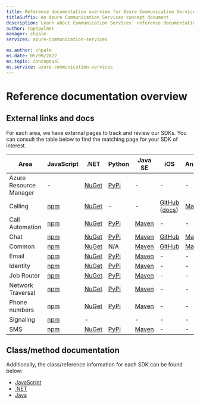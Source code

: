 ```yaml
---
title: Reference documentation overview for Azure Communication Services
titleSuffix: An Azure Communication Services concept document
description: Learn about Communication Services' reference documentation.
author: tophpalmer
manager: chpalm
services: azure-communication-services

ms.author: chpalm
ms.date: 05/09/2022
ms.topic: conceptual
ms.service: azure-communication-services
---
```

<!-- Please keep this table synced with: https://github.com/Azure/Communication/blob/master/README.md -->

# Reference documentation overview

## External links and docs

For each area, we have external pages to track and review our SDKs. You can consult the table below to find the matching page for your SDK of interest.

| Area                   | JavaScript                                                                  | .NET                                                                         | Python                                                                | Java SE                                                                           | iOS                                                                                                             | Android                                                                                   | Other                                                                           |
| ---------------------- | --------------------------------------------------------------------------- | ---------------------------------------------------------------------------- | --------------------------------------------------------------------- | --------------------------------------------------------------------------------- | --------------------------------------------------------------------------------------------------------------- | ----------------------------------------------------------------------------------------- | ------------------------------------------------------------------------------- |
| Azure Resource Manager | -                                                                           | [NuGet](https://www.nuget.org/packages/Azure.ResourceManager.Communication)  | [PyPi](https://pypi.org/project/azure-mgmt-communication/)            | -                                                                                 | -                                                                                                               | -                                                                                         | [Go via GitHub](https://github.com/Azure/azure-sdk-for-go/releases/tag/v46.3.0) |
| Calling                | [npm](https://www.npmjs.com/package/@azure/communication-calling)           | [NuGet](https://www.nuget.org/packages/Azure.Communication.Calling.WindowsClient)                                                                         | -                                                                     | -                                                                                 | [GitHub](https://github.com/Azure/azure-sdk-for-ios/releases) ([docs](/objectivec/communication-services/calling/)) | [Maven](https://search.maven.org/artifact/com.azure.android/azure-communication-calling/) | -                                                                               |
| Call Automation                   | [npm](https://www.npmjs.com/package/@azure/communication-call-automation) | [NuGet](https://www.nuget.org/packages/Azure.Communication.CallAutomation)             | [PyPi](https://pypi.org/project/azure-communication-callautomation/) | [Maven](https://search.maven.org/search?q=a:azure-communication-callautomation)             |                  -                                  |        -              | -                                                                               |
| Chat                   | [npm](https://www.npmjs.com/package/@azure/communication-chat)              | [NuGet](https://www.nuget.org/packages/Azure.Communication.Chat)             | [PyPi](https://pypi.org/project/azure-communication-chat/)            | [Maven](https://search.maven.org/search?q=a:azure-communication-chat)             | [GitHub](https://github.com/Azure/azure-sdk-for-ios/releases)                                                   | [Maven](https://search.maven.org/search?q=a:azure-communication-chat)                     | -                                                                               |
| Common                 | [npm](https://www.npmjs.com/package/@azure/communication-common)            | [NuGet](https://www.nuget.org/packages/Azure.Communication.Common/)          | N/A                                                                   | [Maven](https://search.maven.org/search?q=a:azure-communication-common)           | [GitHub](https://github.com/Azure/azure-sdk-for-ios/releases)                                                   | [Maven](https://search.maven.org/artifact/com.azure.android/azure-communication-common)   | -                                                                               |
| Email                    | [npm](https://www.npmjs.com/package/@azure/communication-email)               | [NuGet](https://www.nuget.org/packages/Azure.Communication.Email)               | [PyPi](https://pypi.org/project/azure-communication-email/)             | [Maven](https://search.maven.org/artifact/com.azure/azure-communication-email)      | -                                                                                                               | -                                                                                         | -                                                                               |
| Identity               | [npm](https://www.npmjs.com/package/@azure/communication-identity)          | [NuGet](https://www.nuget.org/packages/Azure.Communication.Identity)         | [PyPi](https://pypi.org/project/azure-communication-identity/)        | [Maven](https://search.maven.org/search?q=a:azure-communication-identity)         | -                                                                                                               | -                                                                                         | -                                                                               |
| Job Router          | [npm](https://www.npmjs.com/package/@azure/communication-job-router)          | [NuGet](https://www.nuget.org/packages/Azure.Communication.JobRouter)         | [PyPi](https://pypi.org/project/azure-communication-jobrouter/)        | [Maven](https://search.maven.org/search?q=a:azure-communication-jobrouter)         | -                                                                                                               | -                                                                                         | -                                                                               |
| Network Traversal      | [npm](https://www.npmjs.com/package/@azure/communication-network-traversal) | [NuGet](https://www.nuget.org/packages/Azure.Communication.NetworkTraversal) | [PyPi](https://pypi.org/project/azure-communication-networktraversal/) | [Maven](https://search.maven.org/search?q=a:azure-communication-networktraversal) | -                                                                                                               | -                                                                                         | -                                                                               |
| Phone numbers          | [npm](https://www.npmjs.com/package/@azure/communication-phone-numbers)     | [NuGet](https://www.nuget.org/packages/Azure.Communication.phonenumbers)     | [PyPi](https://pypi.org/project/azure-communication-phonenumbers/)    | [Maven](https://search.maven.org/search?q=a:azure-communication-phonenumbers)     | -                                                                                                               | -                                                                                         | -                                                                               |
| Signaling              | [npm](https://www.npmjs.com/package/@azure/communication-signaling)         | -                                                                            |                                                                       | -                                                                                 | -                                                                                                               | -                                                                                         | -                                                                               |
| SMS                    | [npm](https://www.npmjs.com/package/@azure/communication-sms)               | [NuGet](https://www.nuget.org/packages/Azure.Communication.Sms)              | [PyPi](https://pypi.org/project/azure-communication-sms/)             | [Maven](https://search.maven.org/artifact/com.azure/azure-communication-sms)      | -                                                                                                               | -                                                                                         | -                                                                               |

## Class/method documentation

Additionally, the class/reference information for each SDK can be found below:

- [JavaScript](https://azure.github.io/azure-sdk-for-js/communication.html)
- [.NET](https://azure.github.io/azure-sdk-for-net/communication.html)
- [Java](http://azure.github.io/azure-sdk-for-java/communication.html)
